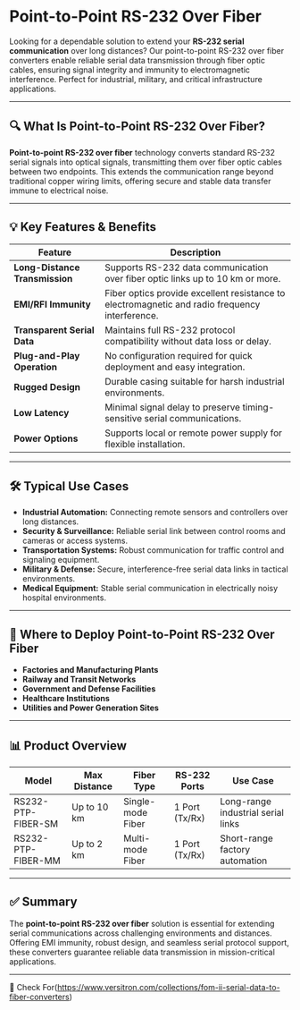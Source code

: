 # Point-to-Point RS-232 Over Fiber

Looking for a dependable solution to extend your **RS-232 serial communication** over long distances? Our point-to-point RS-232 over fiber converters enable reliable serial data transmission through fiber optic cables, ensuring signal integrity and immunity to electromagnetic interference. Perfect for industrial, military, and critical infrastructure applications.

---

## 🔍 What Is Point-to-Point RS-232 Over Fiber?

**Point-to-point RS-232 over fiber** technology converts standard RS-232 serial signals into optical signals, transmitting them over fiber optic cables between two endpoints. This extends the communication range beyond traditional copper wiring limits, offering secure and stable data transfer immune to electrical noise.

---

## 💡 Key Features & Benefits

| Feature                          | Description                                                                 |
|---------------------------------|-----------------------------------------------------------------------------|
| **Long-Distance Transmission**   | Supports RS-232 data communication over fiber optic links up to 10 km or more. |
| **EMI/RFI Immunity**              | Fiber optics provide excellent resistance to electromagnetic and radio frequency interference. |
| **Transparent Serial Data**       | Maintains full RS-232 protocol compatibility without data loss or delay.     |
| **Plug-and-Play Operation**       | No configuration required for quick deployment and easy integration.          |
| **Rugged Design**                 | Durable casing suitable for harsh industrial environments.                    |
| **Low Latency**                   | Minimal signal delay to preserve timing-sensitive serial communications.      |
| **Power Options**                 | Supports local or remote power supply for flexible installation.              |

---

## 🛠️ Typical Use Cases

- **Industrial Automation:** Connecting remote sensors and controllers over long distances.  
- **Security & Surveillance:** Reliable serial link between control rooms and cameras or access systems.  
- **Transportation Systems:** Robust communication for traffic control and signaling equipment.  
- **Military & Defense:** Secure, interference-free serial data links in tactical environments.  
- **Medical Equipment:** Stable serial communication in electrically noisy hospital environments.

---

## 🛒 Where to Deploy Point-to-Point RS-232 Over Fiber

- **Factories and Manufacturing Plants**  
- **Railway and Transit Networks**  
- **Government and Defense Facilities**  
- **Healthcare Institutions**  
- **Utilities and Power Generation Sites**

---

## 📊 Product Overview

| Model                    | Max Distance     | Fiber Type       | RS-232 Ports      | Use Case                        |
|--------------------------|------------------|------------------|-------------------|--------------------------------|
| RS232-PTP-FIBER-SM       | Up to 10 km      | Single-mode Fiber| 1 Port (Tx/Rx)    | Long-range industrial serial links |
| RS232-PTP-FIBER-MM       | Up to 2 km       | Multi-mode Fiber | 1 Port (Tx/Rx)    | Short-range factory automation   |

---

## ✅ Summary

The **point-to-point RS-232 over fiber** solution is essential for extending serial communications across challenging environments and distances. Offering EMI immunity, robust design, and seamless serial protocol support, these converters guarantee reliable data transmission in mission-critical applications.

---

🔗 Check For(https://www.versitron.com/collections/fom-ii-serial-data-to-fiber-converters)
